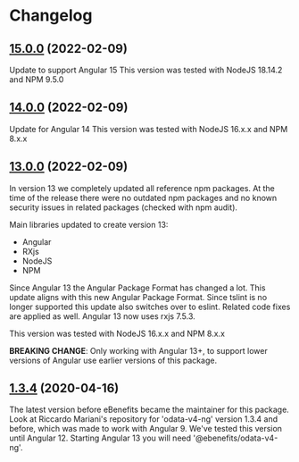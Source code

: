 # Changelog
## [15.0.0](https://github.com/riccardomariani/odata-v4-ng/compare/v13.0.0...v14.0.0) (2022-02-09)
Update to support Angular 15
This version was tested with NodeJS 18.14.2 and NPM 9.5.0

## [14.0.0](https://github.com/riccardomariani/odata-v4-ng/compare/v13.0.0...v14.0.0) (2022-02-09)
Update for Angular 14
This version was tested with NodeJS 16.x.x and NPM 8.x.x

## [13.0.0](https://github.com/riccardomariani/odata-v4-ng/compare/v1.3.4...v13.0.0) (2022-02-09)
In version 13 we completely updated all reference npm packages. At the time of the release there were no outdated npm packages and no known security issues in related packages (checked with npm audit).

Main libraries updated to create version 13:
- Angular
- RXjs
- NodeJS
- NPM

Since Angular 13 the Angular Package Format has changed a lot. This update aligns with this new Angular Package Format. Since tslint is no longer supported this update also switches over to eslint. Related code fixes are applied as well. Angular 13 now uses rxjs 7.5.3.

This version was tested with NodeJS 16.x.x and NPM 8.x.x

**BREAKING CHANGE**: Only working with Angular 13+, to support lower versions of Angular use earlier versions of this package.

## [1.3.4](https://github.com/riccardomariani/odata-v4-ng/compare/v1.3.3...v1.3.4) (2020-04-16)
The latest version before eBenefits became the maintainer for this package. Look at Riccardo Mariani's repository for 'odata-v4-ng' version 1.3.4 and before, which was made to work with Angular 9. We've tested this version until Angular 12. Starting Angular 13 you will need '@ebenefits/odata-v4-ng'. 

